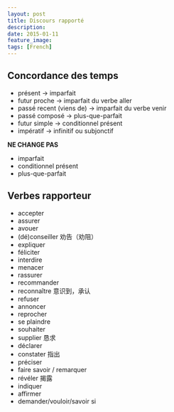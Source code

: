 ```yaml
---
layout: post
title: Discours rapporté
description: 
date: 2015-01-11
feature_image:
tags: [French]
---
```


## Concordance des temps
- présent -> imparfait
- futur proche -> imparfait du verbe aller
- passé recent (viens de) -> imparfait du verbe venir
- passé composé -> plus-que-parfait
- futur simple -> conditionnel présent
- impératif -> infinitif ou subjonctif  

**NE CHANGE PAS**

- imparfait
- conditionnel présent
- plus-que-parfait

## Verbes rapporteur
- accepter
- assurer
- avouer
- (dé)conseiller 劝告（劝阻）
- expliquer
- féliciter
- interdire
- menacer
- rassurer
- recommander
- reconnaître 意识到，承认
- refuser
- annoncer
- reprocher
- se plaindre
- souhaiter
- supplier 恳求
- déclarer
- constater 指出
- préciser
- faire savoir / remarquer
- révéler 揭露
- indiquer
- affirmer
- demander/vouloir/savoir si

